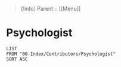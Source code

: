 >[!info]
>Parent :: [[Menu]]
# Psychologist
```dataview
LIST
FROM "00-Index/Contributors/Psychologist"
SORT ASC
```
